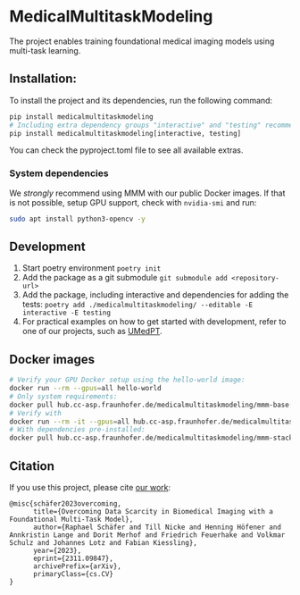 # MedicalMultitaskModeling

The project enables training foundational medical imaging models using multi-task learning.

## Installation:

To install the project and its dependencies, run the following command: 

```bash
pip install medicalmultitaskmodeling
# Including extra dependency groups "interactive" and "testing" recommended for development:
pip install medicalmultitaskmodeling[interactive, testing]
```

You can check the pyproject.toml file to see all available extras.

### System dependencies

We *strongly* recommend using MMM with our public Docker images.
If that is not possible, setup GPU support, check with `nvidia-smi` and run:

```bash
sudo apt install python3-opencv -y
```

## Development

1. Start poetry environment `poetry init`
1. Add the package as a git submodule `git submodule add <repository-url>`
1. Add the package, including interactive and dependencies for adding the tests: `poetry add ./medicalmultitaskmodeling/ --editable -E interactive -E testing`
1. For practical examples on how to get started with development, refer to one of our projects, such as [UMedPT](https://github.com/FraunhoferMEVIS/UMedPT).

## Docker images

```bash
# Verify your GPU Docker setup using the hello-world image:
docker run --rm --gpus=all hello-world
# Only system requirements:
docker pull hub.cc-asp.fraunhofer.de/medicalmultitaskmodeling/mmm-base:1.0.0
# Verify with
docker run --rm -it --gpus=all hub.cc-asp.fraunhofer.de/medicalmultitaskmodeling/mmm-base:1.0.0 nvidia-smi
# With dependencies pre-installed:
docker pull hub.cc-asp.fraunhofer.de/medicalmultitaskmodeling/mmm-stack:1.0.0
```

## Citation

If you use this project, please cite [our work](https://doi.org/10.48550/arXiv.2311.09847):

```
@misc{schäfer2023overcoming,
      title={Overcoming Data Scarcity in Biomedical Imaging with a Foundational Multi-Task Model}, 
      author={Raphael Schäfer and Till Nicke and Henning Höfener and Annkristin Lange and Dorit Merhof and Friedrich Feuerhake and Volkmar Schulz and Johannes Lotz and Fabian Kiessling},
      year={2023},
      eprint={2311.09847},
      archivePrefix={arXiv},
      primaryClass={cs.CV}
}
```

